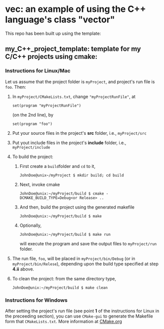 # vec: an example of using the C++ language's class "vector"
This repo has been built up using the template:

## my_C++_project_template: template for my C/C++ projects using cmake:

### Instructions for Linux/Mac

Let us assume that the project folder is `myProject`, and project's run file is `foo`. Then: 

1. In `myProject/CMakeLists.txt`, change `"myProjectRunFile"`, at

    `set(program "myProjectRunFile")`

   (on the 2nd line), by
  
    `set(program "foo")`

2. Put your source files in the project's **src** folder, i.e., `myProject/src`

3. Put yout include files in the project's **include** folder, i.e., `myProject/include`

4. To build the project:
    1. First create a `build`folder and `cd` to  it,

       `JohnDoe@unix~/myProject $ mkdir build; cd build`

    2. Next, invoke cmake 

        `JohnDoe@unix:~/myProject/build $ cmake -DCMAKE_BUILD_TYPE=Debug<or Release> .. `

    3. And then, build the project using the generated makefile

        `JohnDoe@unix:~/myProject/build $ make` 

    4. Optionally,
	
        `JohnDoe@unix:~/myProject/build $ make run`

       will execute the program and save the output files to `myProject/run` folder.

5. The run file, `foo`, will be placed in `myProject/bin/Debug` (or in 
   `myProject/bin/Relese`), depending upon the build type specified at step **4.ii** 
   above.

6. To clean the project: from the same directory type, 

    `JohnDoe@unix:~/myProject/build $ make clean`

### Instructions for Windows    
After setting the project's run file (see point **1** of the instructions for
Linux in the preceeding section), you can use `CMake-gui` to generate the
Makefile form that `CMakeLists.txt`. More information at
[CMake.org](https://cmake.org)
